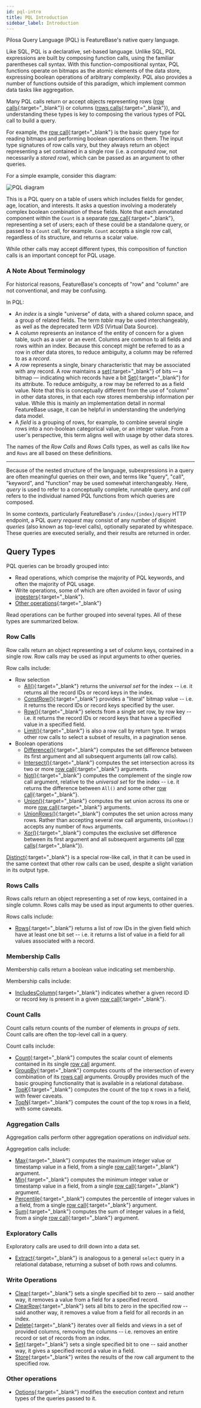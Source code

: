 ```yaml
---
id: pql-intro
title: PQL Introduction
sidebar_label: Introduction
---
```


Pilosa Query Language (PQL) is FeatureBase's native query language.

Like SQL, PQL is a declarative, set-based language. Unlike SQL, PQL expressions are built by composing function calls, using the familiar parentheses call syntax. With this function-compositional syntax, PQL functions operate on bitmaps as the atomic elements of the data store, expressing boolean operations of arbitrary complexity. PQL also provides a number of functions outside of this paradigm, which implement common data tasks like aggregation.

Many PQL calls return or accept objects representing rows ([row calls](#row-calls){:target="_blank"}) or columns ([rows calls](#rows-calls){:target="_blank"}), and understanding these types is key to composing the various types of PQL call to build a query.

For example, the [row call](#row-calls){:target="_blank"} is the basic query type for reading bitmaps and performing boolean operations on them. The input type signatures of row calls vary, but they always return an object representing a set contained in a single row (i.e. a *computed row*, not necessarily a *stored row*), which can be passed as an argument to other queries.

For a simple example, consider this diagram:

![PQL diagram](/img/pql-diagram.png)

This is a PQL query on a table of users which includes fields for gender, age, location, and interests. It asks a question involving a moderately complex boolean combination of these fields. Note that each annotated component within the `Count` is a separate [row call](#row-calls){:target="_blank"}, representing a set of users; each of these could be a standalone query, or passed to a `Count` call, for example. `Count` accepts a single row call, regardless of its structure, and returns a scalar value.

While other calls may accept different types, this composition of function calls is an important concept for PQL usage.

###  A Note About Terminology

For historical reasons, FeatureBase's concepts of "row" and "column" are not conventional, and may be confusing.

In PQL:

- An *index* is a single "universe" of data, with a shared column space, and a group of related fields. The term *table* may be used interchangeably, as well as the deprecated term *VDS* (Virtual Data Source).
- A *column* represents an instance of the entity of concern for a given table, such as a user or an event. Columns are common to all fields and rows within an index. Because this concept might be referred to as a row in other data stores, to reduce ambiguity, a column may be referred to as a *record*.
- A *row* represents a single, binary characteristic that may be associated with any record. A row maintains a [set](https://en.wikipedia.org/wiki/Set_(mathematics)){:target="_blank"} of bits — a bitmap — indicating which records have a bit [Set](/reference/data-querying-ref/pql/write/set){:target="_blank"} for its attribute. To reduce ambiguity, a row may be referred to as a field value. Note that this is conceptually different from the use of "column" in other data stores, in that each row stores membership information per value. While this is mainly an implementation detail in normal FeatureBase usage, it can be helpful in understanding the underlying data model.
- A *field* is a grouping of rows, for example, to combine several single rows into a non-boolean categorical value, or an integer value. From a user's perspective, this term aligns well with usage by other data stores.

The names of the *Row Calls* and *Rows Calls* types, as well as calls like `Row` and `Rows` are all based on these definitions.


----

Because of the nested structure of the language, subexpressions in a query are often meaningful queries on their own, and terms like "query", "call", "keyword", and "function" may be used somewhat interchangeably. Here, *query* is used to refer to a conceptually complete, runnable query, and *call* refers to the individual named PQL functions from which queries are composed.

In some contexts, particularly FeatureBase's `/index/{index}/query` HTTP endpoint, a PQL *query request* may consist of any number of disjoint *queries* (also known as top-level calls), optionally separated by whitespace. These queries are executed serially, and their results are returned in order.


## Query Types

PQL queries can be broadly grouped into:

- Read operations, which comprise the majority of PQL keywords, and often the majority of PQL usage.
- Write operations, some of which are often avoided in favor of using [ingesters](/data-ingestion/enterprise/ingesters){:target="_blank"}.
- [Other operations](/data-querying/pql#other-operations){:target="_blank"}

Read operations can be further grouped into several types. All of these types are summarized below.


### Row Calls

Row calls return an object representing a set of column keys, contained in a single row. Row calls may be used as input arguments to other queries. 

Row calls include:
- Row selection
  - [All()](/reference/data-querying-ref/pql/read/all){:target="_blank"} returns the *universal set* for the index -- i.e. it returns all the record IDs or record keys in the index.
  - [ConstRow()](/reference/data-querying-ref/pql/read/constrow){:target="_blank"} provides a "literal" bitmap value -- i.e. it returns the record IDs or record keys specified by the user.
  - [Row()](/reference/data-querying-ref/pql/read/row){:target="_blank"} selects from a single set row, by row key -- i.e. it returns the record IDs or record keys that have a specified value in a specified field.
  - [Limit()](/reference/data-querying-ref/pql/read/limit){:target="_blank"} is also a row call by return type. It wraps other row calls to select a subset of results, in a pagination sense.
- Boolean operations
  - [Difference()](/reference/data-querying-ref/pql/read/difference){:target="_blank"} computes the set difference between its first argument and all subsequent arguments (all row calls).
  - [Intersect()](/reference/data-querying-ref/pql/read/intersect){:target="_blank"} computes the set intersection across its two or more [row call](#row-calls){:target="_blank"} arguments.
  - [Not()](/reference/data-querying-ref/pql/read/not){:target="_blank"} computes the complement of the single row call argument, relative to the *universal set* for the index -- i.e. it returns the difference between `All()` and some other [row call](#row-calls){:target="_blank"}.
  - [Union()](/reference/data-querying-ref/pql/read/union){:target="_blank"} computes the set union across its one or more [row call](#row-calls){:target="_blank"} arguments.
  - [UnionRows()](/reference/data-querying-ref/pql/read/unionrows){:target="_blank"} computes the set union across many rows. Rather than accepting several row call arguments, `UnionRows()` accepts any number of `Rows` arguments.
  - [Xor()](/reference/data-querying-ref/pql/read/xor){:target="_blank"} computes the exclusive set difference between its first argument and all subsequent arguments (all [row calls](#row-calls){:target="_blank"}).
  
[Distinct](/reference/data-querying-ref/pql/read/distinct){:target="_blank"} is a special row-like call, in that it can be used in the same context that other row calls can be used, despite a slight variation in its output type.

### Rows Calls

Rows calls return an object representing a set of row keys, contained in a single column. Rows calls may be used as input arguments to other queries.

Rows calls include:
- [Rows](/reference/data-querying-ref/pql/read/rows){:target="_blank"} returns a list of row IDs in the given field which have at least one bit set -- i.e. it returns a list of value in a field for all values associated with a record.

### Membership Calls

Membership calls return a boolean value indicating set membership.

Membership calls include:
- [IncludesColumn](/reference/data-querying-ref/pql/read/includescolumn){:target="_blank"} indicates whether a given record ID or record key is present in a given [row call](#row-calls){:target="_blank"}.

### Count Calls

Count calls return counts of the number of elements in *groups of sets*. Count calls are often the top-level call in a query.

Count calls include:
- [Count](/reference/data-querying-ref/pql/read/count){:target="_blank"} computes the scalar count of elements contained in its single [row call](#row-calls) argument.
- [GroupBy](/reference/data-querying-ref/pql/read/groupby){:target="_blank"} computes counts of the intersection of every combination of its [rows call](#rows-calls) arguments. GroupBy provides much of the basic grouping functionality that is available in a relational database.
- [TopK](/reference/data-querying-ref/pql/read/topk){:target="_blank"} computes the count of the top `K` rows in a field, with fewer caveats.
- [TopN](/reference/data-querying-ref/pql/read/topn){:target="_blank"} computes the count of the top `N` rows in a field, with some caveats.

### Aggregation Calls
Aggregation calls perform other aggregation operations on *individual sets*.

Aggregation calls include:
- [Max](/reference/data-querying-ref/pql/read/max){:target="_blank"} computes the maximum integer value or timestamp value in a field, from a single [row call](#row-calls){:target="_blank"} argument.
- [Min](/reference/data-querying-ref/pql/read/min){:target="_blank"} computes the minimum integer value or timestamp value in a field, from a single [row call](#row-calls){:target="_blank"} argument.
- [Percentile](/reference/data-querying-ref/pql/read/percentile){:target="_blank"} computes the percentile of integer values in a field, from a single [row call](#row-calls){:target="_blank"} argument.
- [Sum](/reference/data-querying-ref/pql/read/sum){:target="_blank"} computes the sum of integer values in a field, from a single [row call](#row-calls){:target="_blank"} argument.

### Exploratory Calls

Exploratory calls are used to drill down into a data set.

- [Extract](/reference/data-querying-ref/pql/read/extract){:target="_blank"} is analogous to a general `select` query in a relational database, returning a subset of both rows and columns.

### Write Operations
- [Clear](/reference/data-querying-ref/pql/write/clear){:target="_blank"} sets a single specified bit to zero -- said another way, it removes a value from a field for a specified record.
- [ClearRow](/reference/data-querying-ref/pql/write/clearrow){:target="_blank"} sets all bits to zero in the specified row -- said another way, it removes a value from a field for all records in an index.
- [Delete](/reference/data-querying-ref/pql/write/delete){:target="_blank"} iterates over all fields and views in a set of provided columns, removing the columns -- i.e. removes an entire record or set of records from an index.
- [Set](/reference/data-querying-ref/pql/write/set){:target="_blank"} sets a single specified bit to one -- said another way, it gives a specified record a value in a field.
- [Store](/reference/data-querying-ref/pql/write/store){:target="_blank"} writes the results of the row call argument to the specified row.

### Other operations

- [Options](/reference/data-querying-ref/pql/other/options){:target="_blank"} modifies the execution context and return types of the queries passed to it.

